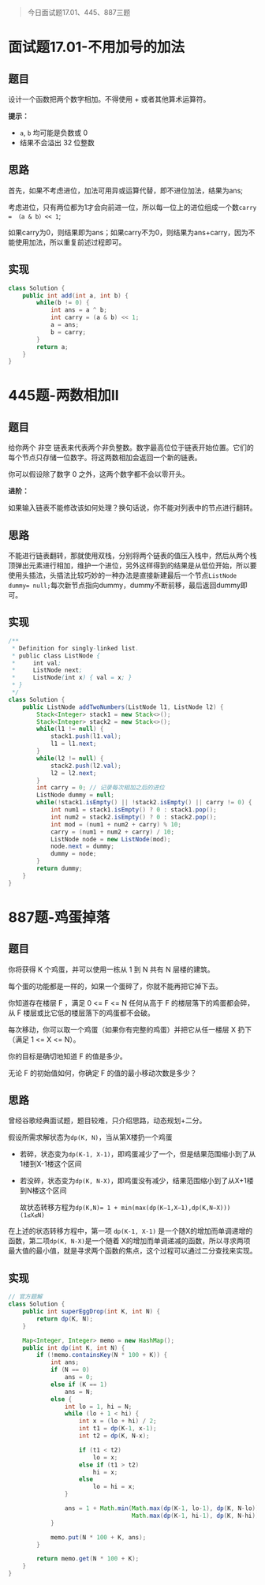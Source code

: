 > 今日面试题17.01、445、887三题

# 面试题17.01-不用加号的加法

## 题目

设计一个函数把两个数字相加。不得使用 + 或者其他算术运算符。

**提示：**

- `a`, `b` 均可能是负数或 0
- 结果不会溢出 32 位整数

## 思路

首先，如果不考虑进位，加法可用异或运算代替，即不进位加法，结果为ans;

考虑进位，只有两位都为1才会向前进一位，所以每一位上的进位组成一个数`carry = （a & b）<< 1`;

如果carry为0，则结果即为ans；如果carry不为0，则结果为ans+carry，因为不能使用加法，所以重复前述过程即可。

## 实现

```java
class Solution {
    public int add(int a, int b) {
        while(b != 0) {
            int ans = a ^ b;
            int carry = (a & b) << 1;
            a = ans;
            b = carry;
        }
        return a;
    }
}
```



# 445题-两数相加Ⅱ

## 题目

给你两个 非空 链表来代表两个非负整数。数字最高位位于链表开始位置。它们的每个节点只存储一位数字。将这两数相加会返回一个新的链表。

你可以假设除了数字 0 之外，这两个数字都不会以零开头。

**进阶：**

如果输入链表不能修改该如何处理？换句话说，你不能对列表中的节点进行翻转。

## 思路

不能进行链表翻转，那就使用双栈，分别将两个链表的值压入栈中，然后从两个栈顶弹出元素进行相加，维护一个进位，另外这样得到的结果是从低位开始，所以要使用头插法，头插法比较巧妙的一种办法是直接新建最后一个节点`ListNode dummy= null;`每次新节点指向dummy，dummy不断前移，最后返回dummy即可。

## 实现

```java
/**
 * Definition for singly-linked list.
 * public class ListNode {
 *     int val;
 *     ListNode next;
 *     ListNode(int x) { val = x; }
 * }
 */
class Solution {
    public ListNode addTwoNumbers(ListNode l1, ListNode l2) {
        Stack<Integer> stack1 = new Stack<>();
        Stack<Integer> stack2 = new Stack<>();
        while(l1 != null) {
            stack1.push(l1.val);
            l1 = l1.next;
        }
        while(l2 != null) {
            stack2.push(l2.val);
            l2 = l2.next;
        }
        int carry = 0; // 记录每次相加之后的进位
        ListNode dummy = null;
        while(!stack1.isEmpty() || !stack2.isEmpty() || carry != 0) {
            int num1 = stack1.isEmpty() ? 0 : stack1.pop();
            int num2 = stack2.isEmpty() ? 0 : stack2.pop();
            int mod = (num1 + num2 + carry) % 10;
            carry = (num1 + num2 + carry) / 10;
            ListNode node = new ListNode(mod);
            node.next = dummy;
            dummy = node;
        }
        return dummy;
    }
}
```





# 887题-鸡蛋掉落

## 题目

你将获得 K 个鸡蛋，并可以使用一栋从 1 到 N  共有 N 层楼的建筑。

每个蛋的功能都是一样的，如果一个蛋碎了，你就不能再把它掉下去。

你知道存在楼层 F ，满足 0 <= F <= N 任何从高于 F 的楼层落下的鸡蛋都会碎，从 F 楼层或比它低的楼层落下的鸡蛋都不会破。

每次移动，你可以取一个鸡蛋（如果你有完整的鸡蛋）并把它从任一楼层 X 扔下（满足 1 <= X <= N）。

你的目标是确切地知道 F 的值是多少。

无论 F 的初始值如何，你确定 F 的值的最小移动次数是多少？

## 思路

曾经谷歌经典面试题，题目较难，只介绍思路，动态规划+二分。

假设所需求解状态为`dp(K, N)`，当从第X楼扔一个鸡蛋

* 若碎，状态变为`dp(K-1, X-1)`，即鸡蛋减少了一个，但是结果范围缩小到了从1楼到X-1楼这个区间
* 若没碎，状态变为`dp(K, N-X)`，即鸡蛋没有减少，结果范围缩小到了从X+1楼到N楼这个区间

   故状态转移方程为`dp(K,N)= 1 + min(max(dp(K−1,X−1),dp(K,N−X)))      (1≤X≤N)`

在上述的状态转移方程中，第一项 `dp(K-1, X-1)` 是一个随X的增加而单调递增的函数，第二项`dp(K, N-X)`是一个随着 X的增加而单调递减的函数，所以寻求两项最大值的最小值，就是寻求两个函数的焦点，这个过程可以通过二分查找来实现。

## 实现

```java
// 官方题解
class Solution {
    public int superEggDrop(int K, int N) {
        return dp(K, N);
    }

    Map<Integer, Integer> memo = new HashMap();
    public int dp(int K, int N) {
        if (!memo.containsKey(N * 100 + K)) {
            int ans;
            if (N == 0)
                ans = 0;
            else if (K == 1)
                ans = N;
            else {
                int lo = 1, hi = N;
                while (lo + 1 < hi) {
                    int x = (lo + hi) / 2;
                    int t1 = dp(K-1, x-1);
                    int t2 = dp(K, N-x);

                    if (t1 < t2)
                        lo = x;
                    else if (t1 > t2)
                        hi = x;
                    else
                        lo = hi = x;
                }

                ans = 1 + Math.min(Math.max(dp(K-1, lo-1), dp(K, N-lo)),
                                   Math.max(dp(K-1, hi-1), dp(K, N-hi)));
            }

            memo.put(N * 100 + K, ans);
        }

        return memo.get(N * 100 + K);
    }
}
```

